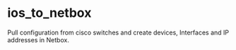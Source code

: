 # ios_to_netbox
Pull configuration from cisco switches and create devices, Interfaces and IP addresses in Netbox. 
